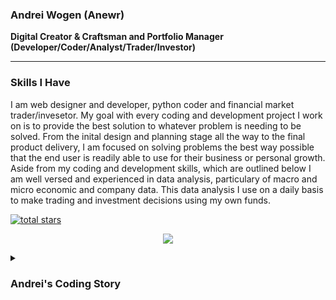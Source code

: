 ### Andrei Wogen (Anewr)

**Digital Creator & Craftsman and Portfolio Manager (Developer/Coder/Analyst/Trader/Investor)**

---
### Skills I Have
I am web designer and developer, python coder and financial market trader/invesetor. My goal with every coding and development project I work on is to provide the best solution to whatever problem is needing to be solved. From the inital design and planning stage all the way to the final product delivery, I am focused on solving problems the best way possible that the end user is readily able to use for their business or personal growth. Aside from my coding and development skills, which are outlined below I am well versed and experienced in data analysis, particulary of macro and micro economic and company data. This data analysis I use on a daily basis to make trading and investment decisions using my own funds. 
<p align="left">
  <a href="https://github.com/Anewr?tab=repositories&sort=stargazers">
    <img alt="total stars" title="Stars on GitHub" src="https://custom-icon-badges.demolab.com/github/stars/Anewr?color=00578a&style=for-the-badge&labelColor=00273e&logo=star"/></a>
</p>
  
<p align="center">
  <a href="https://skillicons.dev">
    <img src="https://skillicons.dev/icons?i=vscode,visualstudio,xd,py,html,css,mysql" />
  </a>
</p>


<details>
 <summary><h3> Andrei's Coding Story</h3></summary>
   I have always been interested and facinated with computers, computer coding and anything electronic. So when I found out I could learn how to code on my own and do things like build computers, I was excited and hooked. For me my learning journey  started way back when I was a pre-teen learning to code in HTML and CSS at a local college. The class only lasted a few days but it opened me up to a world of new opportunities and interests. From there I have throughout the years coded on my own. Mostly just personal use stuff and for practice to build and keep my skills. I also attended university for a time where I learned even more about coding and computer science and related fields. That's where I started to use Python in particular and loved every minute of it. This then lead me to at least dipping my toes into many other languages and expanding on a few of those including SQL and MQL4 (a C based language used to code trading bots as I also started my jounrey as a trader throughout this time; though much later). Throughout my learning and usage of the coding skills I have, I expanded to the design side of things and have now designed several test and practice apps and websites using design and illustration software. I enjoy (almost) every minute of coding. And those times I don't enjoy it (cause I've been stuck on a problem for who knows how long) I always enjoy the learning and discovery process of finding new and better ways of solving problems and learning even more as I go along. 

<!--
